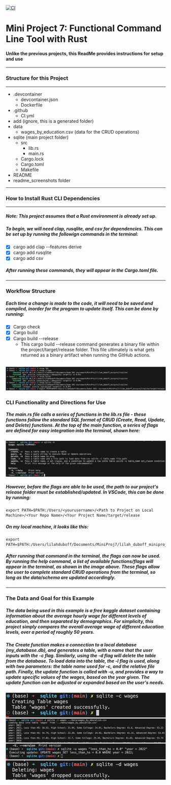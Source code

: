 
[![CI](https://github.com/nogibjj/lilah_dubof_miniproj7/actions/workflows/CI.yml/badge.svg)](https://github.com/nogibjj/lilah_dubof_miniproj7/actions/workflows/CI.yml)

# Mini Project 7: Functional Command Line Tool with Rust
#### Unlike the previous projects, this ReadMe provides instructions for setup and use 
---

### Structure for this Project
---
- .devcontainer
    - devcontainer.json
    - Dockerfile
- .github
    - CI.yml
- add (ignore, this is a generated folder)
- data
    - wages_by_education.csv (data for the CRUD operations)
- sqlite (main project folder)
    - src
        - lib.rs
        - main.rs
    - Cargo.lock
    - Cargo.toml
    - Makefile
- README
- readme_screenshots folder
---
### How to Install Rust CLI Dependencies
---
##### *Note: This project assumes that a Rust environment is already set up.*
##### To begin, we will need clap, rusqlite, and csv for dependencies. This can be set up by running the followign commands in the terminal:
- [x] cargo add clap --features derive
- [x] cargo add rusqlite
- [x] cargo add csv

##### After running these commands, they will appear in the Cargo.toml file. 
---
### Workflow Structure
##### Each time a change is made to the code, it will need to be saved and compiled, inorder for the program to update itself. This can be done by running:
- [x] Cargo check
- [x] Cargo build
- [x] Cargo build --release
    - This cargo build --release command generates a binary file within the project/target/release folder. This file ultimately is what gets returned as a binary artifact when running the GitHub actions.

![alt text](readme_screenshots/path_image.png)
---
### CLI Functionality and Directions for Use
##### The main.rs file calls a series of functions in the lib.rs file - these functions follow the standard SQL format of CRUD (Create, Read, Update, and Delete) functions. At the top of the main function, a series of flags are defined for easy integration into the terminal, shown here:
![alt text](readme_screenshots/flags_image.png)

##### However, before the flags are able to be used, the path to our project's release folder must be established/updated. In VSCode, this can be done by running:
    export PATH=$PATH:/Users/<yourusername>/<Path to Project on Local Machine>/<Your Repo Name>/<Your Project Name/target/release

##### On my local machine, it looks like this:
    export PATH=$PATH:/Users/lilahduboff/Documents/MiniProj7/lilah_duboff_miniproj7/sqlite/target/release

##### After running that command in the terminal, the flags can now be used. By running the help command, a list of available functions/flags will appear in the terminal, as shown in the image above. These flags allow the user to complete standard CRUD operations from the terminal, so long as the data/schema are updated accordingly.
---
### The Data and Goal for this Example
#####    The data being used in this example is a free kaggle dataset containing information about the average hourly wage for different levels of education, and then separated by demographics. For simplicity, this project simply compares the overall average wage of different education levels, over a period of roughly 50 years.
#####   The Create function makes a connection to a local database (my_database.db), and generates a table, with a name that the user inputs with the -c flag. Similarly, using the -d flag will delete the table from the database. To load data into the table, the -l flag is used, along with two parameters: the table name used for -c, and the relative file path. Finally, the update function is called with -u, and provides a way to update specific values of the wages, based on the year given. The update function can be adjusted or expanded based on the user's needs.
![alt text](readme_screenshots/create_image.png)
![alt text](readme_screenshots/load_image.png)
![alt text](readme_screenshots/update_image.png)
![alt text](readme_screenshots/delete_image.png)